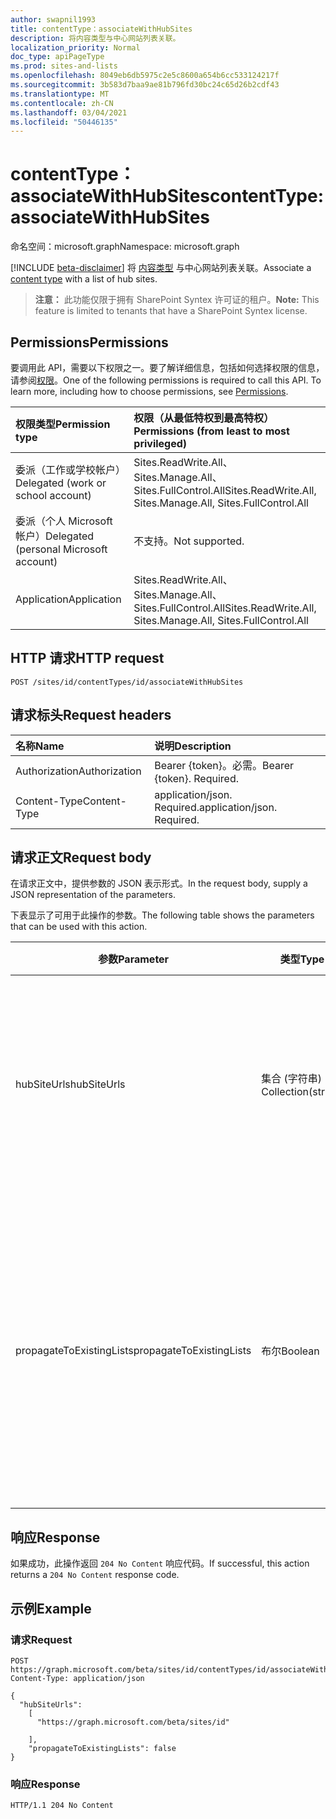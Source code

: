```yaml
---
author: swapnil1993
title: contentType：associateWithHubSites
description: 将内容类型与中心网站列表关联。
localization_priority: Normal
doc_type: apiPageType
ms.prod: sites-and-lists
ms.openlocfilehash: 8049eb6db5975c2e5c8600a654b6cc533124217f
ms.sourcegitcommit: 3b583d7baa9ae81b796fd30bc24c65d26b2cdf43
ms.translationtype: MT
ms.contentlocale: zh-CN
ms.lasthandoff: 03/04/2021
ms.locfileid: "50446135"
---
```

# <a name="contenttype-associatewithhubsites"></a><span data-ttu-id="8a924-103">contentType：associateWithHubSites</span><span class="sxs-lookup"><span data-stu-id="8a924-103">contentType: associateWithHubSites</span></span>

<span data-ttu-id="8a924-104">命名空间：microsoft.graph</span><span class="sxs-lookup"><span data-stu-id="8a924-104">Namespace: microsoft.graph</span></span>

[!INCLUDE [beta-disclaimer](../../includes/beta-disclaimer.md)]
<span data-ttu-id="8a924-105">将 [内容类型][contentType] 与中心网站列表关联。</span><span class="sxs-lookup"><span data-stu-id="8a924-105">Associate a [content type][contentType] with a list of hub sites.</span></span>

><span data-ttu-id="8a924-106">**注意：** 此功能仅限于拥有 SharePoint Syntex 许可证的租户。</span><span class="sxs-lookup"><span data-stu-id="8a924-106">**Note:** This feature is limited to tenants that have a SharePoint Syntex license.</span></span>
  

## <a name="permissions"></a><span data-ttu-id="8a924-107">Permissions</span><span class="sxs-lookup"><span data-stu-id="8a924-107">Permissions</span></span>  

<span data-ttu-id="8a924-p101">要调用此 API，需要以下权限之一。要了解详细信息，包括如何选择权限的信息，请参阅[权限](/graph/permissions_reference.md)。</span><span class="sxs-lookup"><span data-stu-id="8a924-p101">One of the following permissions is required to call this API. To learn more, including how to choose permissions, see [Permissions](/graph/permissions_reference.md).</span></span>

  

|<span data-ttu-id="8a924-110">权限类型</span><span class="sxs-lookup"><span data-stu-id="8a924-110">Permission type</span></span> | <span data-ttu-id="8a924-111">权限（从最低特权到最高特权）</span><span class="sxs-lookup"><span data-stu-id="8a924-111">Permissions (from least to most privileged)</span></span> |
|:--------------------|:---------------------------------------------------------
|<span data-ttu-id="8a924-112">委派（工作或学校帐户）</span><span class="sxs-lookup"><span data-stu-id="8a924-112">Delegated (work or school account)</span></span> | <span data-ttu-id="8a924-113">Sites.ReadWrite.All、Sites.Manage.All、Sites.FullControl.All</span><span class="sxs-lookup"><span data-stu-id="8a924-113">Sites.ReadWrite.All, Sites.Manage.All, Sites.FullControl.All</span></span>  |
|<span data-ttu-id="8a924-114">委派（个人 Microsoft 帐户）</span><span class="sxs-lookup"><span data-stu-id="8a924-114">Delegated (personal Microsoft account)</span></span> | <span data-ttu-id="8a924-115">不支持。</span><span class="sxs-lookup"><span data-stu-id="8a924-115">Not supported.</span></span> |
|<span data-ttu-id="8a924-116">Application</span><span class="sxs-lookup"><span data-stu-id="8a924-116">Application</span></span> | <span data-ttu-id="8a924-117">Sites.ReadWrite.All、Sites.Manage.All、Sites.FullControl.All</span><span class="sxs-lookup"><span data-stu-id="8a924-117">Sites.ReadWrite.All, Sites.Manage.All, Sites.FullControl.All</span></span> |

  

## <a name="http-request"></a><span data-ttu-id="8a924-118">HTTP 请求</span><span class="sxs-lookup"><span data-stu-id="8a924-118">HTTP request</span></span>
<!-- {
  "blockType": "ignored"
}
-->
```http
POST /sites/id/contentTypes/id/associateWithHubSites
```

## <a name="request-headers"></a><span data-ttu-id="8a924-119">请求标头</span><span class="sxs-lookup"><span data-stu-id="8a924-119">Request headers</span></span>
|<span data-ttu-id="8a924-120">名称</span><span class="sxs-lookup"><span data-stu-id="8a924-120">Name</span></span>|<span data-ttu-id="8a924-121">说明</span><span class="sxs-lookup"><span data-stu-id="8a924-121">Description</span></span>|
|:---|:---|
|<span data-ttu-id="8a924-122">Authorization</span><span class="sxs-lookup"><span data-stu-id="8a924-122">Authorization</span></span>|<span data-ttu-id="8a924-p102">Bearer {token}。必需。</span><span class="sxs-lookup"><span data-stu-id="8a924-p102">Bearer {token}. Required.</span></span>|
|<span data-ttu-id="8a924-125">Content-Type</span><span class="sxs-lookup"><span data-stu-id="8a924-125">Content-Type</span></span>|<span data-ttu-id="8a924-p103">application/json. Required.</span><span class="sxs-lookup"><span data-stu-id="8a924-p103">application/json. Required.</span></span>|

## <a name="request-body"></a><span data-ttu-id="8a924-128">请求正文</span><span class="sxs-lookup"><span data-stu-id="8a924-128">Request body</span></span>
<span data-ttu-id="8a924-129">在请求正文中，提供参数的 JSON 表示形式。</span><span class="sxs-lookup"><span data-stu-id="8a924-129">In the request body, supply a JSON representation of the parameters.</span></span>

<span data-ttu-id="8a924-130">下表显示了可用于此操作的参数。</span><span class="sxs-lookup"><span data-stu-id="8a924-130">The following table shows the parameters that can be used with this action.</span></span>

|<span data-ttu-id="8a924-131">参数</span><span class="sxs-lookup"><span data-stu-id="8a924-131">Parameter</span></span>|<span data-ttu-id="8a924-132">类型</span><span class="sxs-lookup"><span data-stu-id="8a924-132">Type</span></span>|<span data-ttu-id="8a924-133">说明</span><span class="sxs-lookup"><span data-stu-id="8a924-133">Description</span></span>|
|-|-|-|
|<span data-ttu-id="8a924-134">hubSiteUrls</span><span class="sxs-lookup"><span data-stu-id="8a924-134">hubSiteUrls</span></span>| <span data-ttu-id="8a924-135">集合 (字符串) </span><span class="sxs-lookup"><span data-stu-id="8a924-135">Collection(string)</span></span> |<span data-ttu-id="8a924-136">需要强制执行内容类型的中心网站的主要 URL 列表。</span><span class="sxs-lookup"><span data-stu-id="8a924-136">List of cannonical URLs to the hub sites where the content type needs to be enforced.</span></span> <span data-ttu-id="8a924-137">必需。</span><span class="sxs-lookup"><span data-stu-id="8a924-137">Required.</span></span>|
|<span data-ttu-id="8a924-138">propagateToExistingLists</span><span class="sxs-lookup"><span data-stu-id="8a924-138">propagateToExistingLists</span></span>| <span data-ttu-id="8a924-139">布尔</span><span class="sxs-lookup"><span data-stu-id="8a924-139">Boolean</span></span> |<span data-ttu-id="8a924-140">如果 ，内容类型将在中心网站中的现有列表上强制执行;否则，它将仅应用于 `true` 新创建的列表。</span><span class="sxs-lookup"><span data-stu-id="8a924-140">If `true`, content types will be enforced on existing lists in the hub sites; otherwise, it will be applied only to newly created lists.</span></span> 

## <a name="response"></a><span data-ttu-id="8a924-141">响应</span><span class="sxs-lookup"><span data-stu-id="8a924-141">Response</span></span>

<span data-ttu-id="8a924-142">如果成功，此操作返回 `204 No Content` 响应代码。</span><span class="sxs-lookup"><span data-stu-id="8a924-142">If successful, this action returns a `204 No Content` response code.</span></span>

## <a name="example"></a><span data-ttu-id="8a924-143">示例</span><span class="sxs-lookup"><span data-stu-id="8a924-143">Example</span></span>

### <a name="request"></a><span data-ttu-id="8a924-144">请求</span><span class="sxs-lookup"><span data-stu-id="8a924-144">Request</span></span>
<!-- {
  "blockType": "request",
  "name": "contenttype_associatewithhubsites"
}
-->
```http
POST https://graph.microsoft.com/beta/sites/id/contentTypes/id/associateWithHubSites
Content-Type: application/json

{
  "hubSiteUrls":
    [
      "https://graph.microsoft.com/beta/sites/id"
      
    ],
    "propagateToExistingLists": false
}
```



### <a name="response"></a><span data-ttu-id="8a924-145">响应</span><span class="sxs-lookup"><span data-stu-id="8a924-145">Response</span></span>


<!-- { "blockType": "response" } -->

```http
HTTP/1.1 204 No Content

```

  

[contentType]: ../resources/contentType.md
